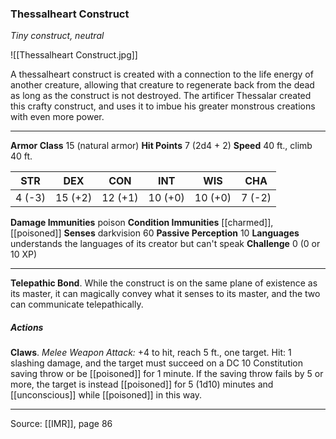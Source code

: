 ### Thessalheart Construct
_Tiny construct, neutral_

![[Thessalheart Construct.jpg]]

A thessalheart construct is created with a connection to the life energy of another creature, allowing that creature to regenerate back from the dead as long as the construct is not destroyed. The artificer Thessalar created this crafty construct, and uses it to imbue his greater monstrous creations with even more power.






---

**Armor Class** 15 (natural armor)
**Hit Points** 7 (2d4 + 2)
**Speed** 40 ft., climb 40 ft.

| STR     | DEX     | CON     | INT     | WIS     | CHA     |
|---------|---------|---------|---------|---------|---------|
| 4 (-3) | 15 (+2) | 12 (+1) | 10 (+0) | 10 (+0) | 7 (-2) |

**Damage Immunities** poison
**Condition Immunities** [[charmed]], [[poisoned]]
**Senses** darkvision 60
**Passive Perception** 10
**Languages** understands the languages of its creator but can't speak
**Challenge** 0 (0 or 10 XP)

---

**Telepathic Bond**. While the construct is on the same plane of existence as its master, it can magically convey what it senses to its master, and the two can communicate telepathically.

##### Actions
**Claws**. _Melee Weapon Attack:_ +4 to hit, reach 5 ft., one target. Hit: 1 slashing damage, and the target must succeed on a DC 10 Constitution saving throw or be [[poisoned]] for 1 minute. If the saving throw fails by 5 or more, the target is instead [[poisoned]] for 5 (1d10) minutes and [[unconscious]] while [[poisoned]] in this way.


---

Source: [[IMR]], page 86